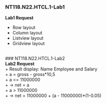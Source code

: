 ### NT118.N22.HTCL.1-Lab1
<b>Lab1 Request</b>
+ Row layout
+ Column layout
+ Listview layout
+ Gridview layout
</br>
### NT118.N22.HTCL.1-Lab2
</br>
<b>Lab2 Request</b>
</br>
+ Result display: Name Employee and Salary
</br>
+ a = gross - gross*10,5
</br>
+ a <= 11000000
</br>
+ -> net = a
</br>
+ a > 11000000
</br>
+ -> net = 11000000 + (a - 11000000)*(1-0.05)
